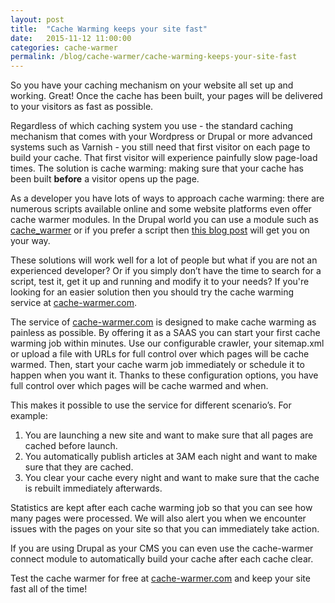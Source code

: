 ```yaml
---
layout: post
title:  "Cache Warming keeps your site fast"
date:   2015-11-12 11:00:00
categories: cache-warmer
permalink: /blog/cache-warmer/cache-warming-keeps-your-site-fast
---
```


So you have your caching mechanism on your website all set up and working. Great! Once the cache has been built, your pages will be delivered to your visitors as fast as possible.

Regardless of which caching system you use - the standard caching mechanism that comes with your Wordpress or Drupal or more advanced systems such as Varnish - you still need that first visitor on each page to build your cache. That first visitor will experience painfully slow page-load times. The solution is cache warming: making sure that your cache has been built **before** a visitor opens up the page.

As a developer you have lots of ways to approach cache warming: there are numerous scripts available online and some website platforms even offer cache warmer modules. In the Drupal world you can use a module such as [cache_warmer] or if you prefer a script then [this blog post] will get you on your way.

These solutions will work well for a lot of people but what if you are not an experienced developer? Or if you simply don’t have the time to search for a script, test it, get it up and running and modify it to your needs? If you're looking for an easier solution then you should try the cache warming service at [cache-warmer.com].

The service of [cache-warmer.com] is designed to make cache warming as painless as possible. By offering it as a SAAS you can start your first cache warming job within minutes. Use our configurable crawler, your sitemap.xml or upload a file with URLs for full control over which pages will be cache warmed. Then, start your cache warm job immediately or schedule it to happen when you want it. Thanks to these configuration options, you have full control over which pages will be cache warmed and when.

This makes it possible to use the service for different scenario’s. For example:

1. You are launching a new site and want to make sure that all pages are cached before launch.
2. You automatically publish articles at 3AM each night and want to make sure that they are cached.
3. You clear your cache every night and want to make sure that the cache is rebuilt immediately afterwards.

Statistics are kept after each cache warming job so that you can see how many pages were processed. We will also alert you when we encounter issues with the pages on your site so that you can immediately take action.

If you are using Drupal as your CMS you can even use the cache-warmer connect module to automatically build your cache after each cache clear.

Test the cache warmer for free at [cache-warmer.com] and keep your site fast all of the time!

[this blog post]: http://dominiquedecooman.com/use-varnish-xmlsitemap-cron-and-bash-warm-cache-fast-pages
[cache_warmer]: https://www.drupal.org/project/cache_warmer
[cache-warmer.com]:   http://www.cache-warmer.com
